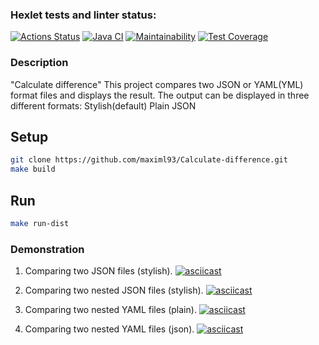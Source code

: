 ### Hexlet tests and linter status:
[![Actions Status](https://github.com/maximl93/java-project-71/actions/workflows/hexlet-check.yml/badge.svg)](https://github.com/maximl93/java-project-71/actions)
[![Java CI](https://github.com/maximl93/java-project-71/actions/workflows/main.yml/badge.svg)](https://github.com/maximl93/java-project-71/actions/workflows/main.yml)
[![Maintainability](https://api.codeclimate.com/v1/badges/80a633cefd9950ccf00f/maintainability)](https://codeclimate.com/github/maximl93/java-project-71/maintainability)
[![Test Coverage](https://api.codeclimate.com/v1/badges/80a633cefd9950ccf00f/test_coverage)](https://codeclimate.com/github/maximl93/java-project-71/test_coverage)


### Description
"Calculate difference"
This project compares two JSON or YAML(YML) format files and displays the result.
The output can be displayed in three different formats:
  Stylish(default)
  Plain
  JSON

## Setup

```bash
git clone https://github.com/maximl93/Calculate-difference.git
make build
```

## Run

```bash
make run-dist
```

### Demonstration
1. Comparing two JSON files (stylish).
   [![asciicast](https://asciinema.org/a/OzFn8XLtKWZy5TMoQmmn8lDcd.svg)](https://asciinema.org/a/OzFn8XLtKWZy5TMoQmmn8lDcd)

2. Comparing two nested JSON files (stylish).
   [![asciicast](https://asciinema.org/a/9ksjX0n1TUfiVfG1rGPg47VHw.svg)](https://asciinema.org/a/9ksjX0n1TUfiVfG1rGPg47VHw)

3. Comparing two nested YAML files (plain).
   [![asciicast](https://asciinema.org/a/D9tT0Bo55UhpJlHy5SHj2E8rC.svg)](https://asciinema.org/a/D9tT0Bo55UhpJlHy5SHj2E8rC)

4. Comparing two nested YAML files (json).
   [![asciicast](https://asciinema.org/a/P4EgmdAXsjp5F2KEhwwZk4CwM.svg)](https://asciinema.org/a/P4EgmdAXsjp5F2KEhwwZk4CwM)
